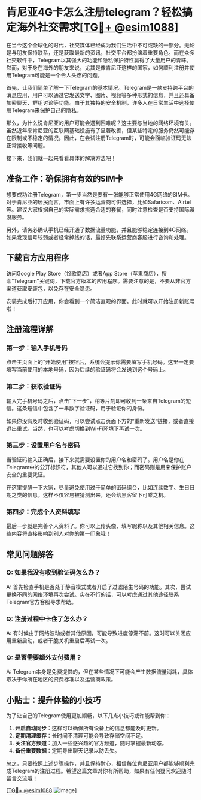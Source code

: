 # 肯尼亚4G卡怎么注册telegram？轻松搞定海外社交需求[[TG💪+ @esim1088](https://t.me/s/esim1088)]

在当今这个全球化的时代，社交媒体已经成为我们生活中不可或缺的一部分。无论是与朋友保持联系，还是获取最新的资讯，社交平台都扮演着重要角色。而在众多社交软件中，Telegram以其强大的功能和隐私保护特性赢得了大量用户的青睐。然而，对于身在海外的朋友来说，尤其是像肯尼亚这样的国家，如何顺利注册并使用Telegram可能是一个令人头疼的问题。

首先，让我们简单了解一下Telegram的基本情况。Telegram是一款支持跨平台的消息应用，用户可以通过它发送文字、图片、视频等多种形式的信息，并且还具备加密聊天、群组讨论等功能。由于其独特的安全机制，许多人在日常生活中选择使用Telegram来保护自己的隐私。

那么，为什么说肯尼亚的用户可能会遇到困难呢？这主要与当地的网络环境有关。虽然近年来肯尼亚的互联网基础设施有了显著改善，但某些特定的服务仍然可能存在限制或不稳定的情况。因此，在尝试注册Telegram时，可能会面临验证码无法正常接收等问题。

接下来，我们就一起来看看具体的解决方法吧！

## 准备工作：确保拥有有效的SIM卡

想要成功注册Telegram，第一步当然是要有一张能够正常使用4G网络的SIM卡。对于肯尼亚的居民而言，市面上有许多运营商可供选择，比如Safaricom、Airtel等。建议大家根据自己的实际需求挑选合适的套餐，同时注意检查是否支持国际漫游服务。

另外，请务必确认手机已经开通了数据流量功能，并且能够稳定连接到4G网络。如果发现信号较弱或者经常掉线的话，最好先联系运营商客服进行咨询和处理。

## 下载官方应用程序

访问Google Play Store（谷歌商店）或者App Store（苹果商店），搜索“Telegram”关键词，下载官方版本的应用程序。需要注意的是，不要从非官方渠道获取安装包，以免存在安全隐患。

安装完成后打开应用，你会看到一个简洁直观的界面。此时就可以开始注册新账号啦！

## 注册流程详解

### 第一步：输入手机号码

点击主页面上的“开始使用”按钮后，系统会提示你需要填写手机号码。这里一定要填写当前使用的本地号码，因为后续的验证码将会发送到这个号码上。

### 第二步：获取验证码

输入完手机号码之后，点击“下一步”，稍等片刻即可收到一条来自Telegram的短信。这条短信中包含了一串数字验证码，用于验证你的身份。

如果你没有及时收到验证码，可以尝试点击页面下方的“重新发送”链接，或者直接退出重试。当然，也可以考虑切换到Wi-Fi环境下再试一次。

### 第三步：设置用户名与密码

当验证码输入正确后，接下来就需要设置你的用户名和密码了。用户名是你在Telegram中的公开标识符，其他人可以通过它找到你；而密码则是用来保护账户安全的重要凭证。

在这里提醒一下大家，尽量避免使用过于简单的密码组合，比如连续数字、生日日期之类的信息。这样不仅容易被猜测出来，还会给黑客留下可乘之机。

### 第四步：完成个人资料填写

最后一步就是完善个人资料了。你可以上传头像、填写昵称以及其他相关信息。这些内容将直接影响到别人对你的第一印象哦！

## 常见问题解答

### Q: 如果我没有收到验证码怎么办？
A: 首先检查手机是否处于静音模式或者开启了过滤陌生号码的功能。其次，尝试更换不同的网络环境再次尝试。实在不行的话，可以考虑通过其他途径联系Telegram官方客服寻求帮助。

### Q: 注册过程中卡住了怎么办？
A: 有时候由于网络波动或者其他原因，可能导致进度停滞不前。这时可以关闭应用重新启动，或者干脆关机重启后再试一次。

### Q: 是否需要额外支付费用？
A: Telegram本身是免费提供的，但在某些情况下可能会产生数据流量消耗，具体取决于你所在地区的资费标准以及运营商政策。

## 小贴士：提升体验的小技巧

为了让自己的Telegram使用更加顺畅，以下几点小技巧或许能帮到你：

1. **开启自动同步**：这样可以确保所有设备上的信息都能及时更新。
2. **定期清理缓存**：长时间不清理可能会导致存储空间不足。
3. **关注官方频道**：加入一些感兴趣的官方频道，随时掌握最新动态。
4. **备份重要数据**：定期导出聊天记录以防丢失。

总之，只要按照上述步骤操作，并且保持耐心，相信每位肯尼亚用户都能够顺利完成Telegram的注册过程。希望这篇文章对你有所帮助，如果有任何疑问欢迎随时留言交流哦！

[[TG💪+ @esim1088](https://t.me/s/esim1088) ![Image](https://i.postimg.cc/4NQfJmqS/Snipaste-2025-05-13-00-14-12.png)]